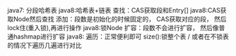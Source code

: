 java7: 分段哈希表  java8:哈希表+链表
    查找：CAS获取段和Entry[]  java8:CAS获取Node然后查找
    添加：段数是初始化的时候固定的， CAS获取对应的段， 然后lock住(重入锁),再进行操作 java8:锁Node
    扩容：段数不会进行扩容， 然后像普通hashmap进行扩容 java8:
    遍历：正常便利即可
    size():锁整个表 / 或者在不锁表的情况下遍历几遍进行对比